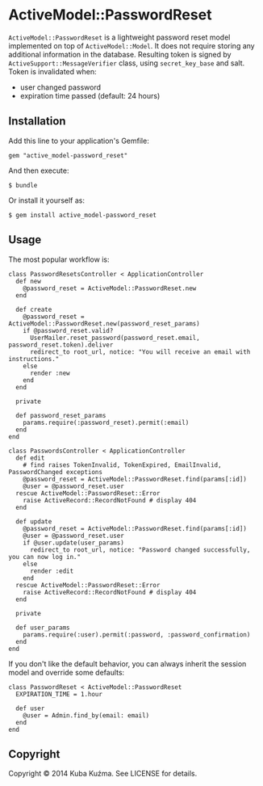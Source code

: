 # ActiveModel::PasswordReset

`ActiveModel::PasswordReset` is a lightweight password reset model implemented on top of `ActiveModel::Model`. It does not require storing any additional information in the database. Resulting token is signed by `ActiveSupport::MessageVerifier` class, using `secret_key_base` and salt. Token is invalidated when:

* user changed password
* expiration time passed (default: 24 hours)

## Installation

Add this line to your application's Gemfile:

    gem "active_model-password_reset"

And then execute:

    $ bundle

Or install it yourself as:

    $ gem install active_model-password_reset

## Usage

The most popular workflow is:

    class PasswordResetsController < ApplicationController
      def new
        @password_reset = ActiveModel::PasswordReset.new
      end

      def create
        @password_reset = ActiveModel::PasswordReset.new(password_reset_params)
        if @password_reset.valid?
          UserMailer.reset_password(password_reset.email, password_reset.token).deliver
          redirect_to root_url, notice: "You will receive an email with instructions."
        else
          render :new
        end
      end

      private

      def password_reset_params
        params.require(:password_reset).permit(:email)
      end
    end

    class PasswordsController < ApplicationController
      def edit
        # find raises TokenInvalid, TokenExpired, EmailInvalid, PasswordChanged exceptions
        @password_reset = ActiveModel::PasswordReset.find(params[:id])
        @user = @password_reset.user
      rescue ActiveModel::PasswordReset::Error
        raise ActiveRecord::RecordNotFound # display 404
      end

      def update
        @password_reset = ActiveModel::PasswordReset.find(params[:id])
        @user = @password_reset.user
        if @user.update(user_params)
          redirect_to root_url, notice: "Password changed successfully, you can now log in."
        else
          render :edit
        end
      rescue ActiveModel::PasswordReset::Error
        raise ActiveRecord::RecordNotFound # display 404
      end

      private

      def user_params
        params.require(:user).permit(:password, :password_confirmation)
      end
    end

If you don't like the default behavior, you can always inherit the session model and override some defaults:

    class PasswordReset < ActiveModel::PasswordReset
      EXPIRATION_TIME = 1.hour

      def user
        @user = Admin.find_by(email: email)
      end
    end

## Copyright

Copyright © 2014 Kuba Kuźma. See LICENSE for details.
